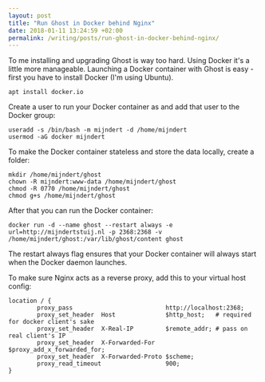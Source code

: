 ```yaml
---
layout: post
title: "Run Ghost in Docker behind Nginx"
date: 2018-01-11 13:24:59 +02:00
permalink: /writing/posts/run-ghost-in-docker-behind-nginx/
---
```


To me installing and upgrading Ghost is way too hard. Using Docker it's a little more manageable. Launching a Docker container with Ghost is easy - first you have to install Docker (I'm using Ubuntu).<!-- more -->

```
apt install docker.io
```

Create a user to run your Docker container as and add that user to the Docker group:

```
useradd -s /bin/bash -m mijndert -d /home/mijndert
usermod -aG docker mijndert
```

To make the Docker container stateless and store the data locally, create a folder:

```
mkdir /home/mijndert/ghost
chown -R mijndert:www-data /home/mijndert/ghost
chmod -R 0770 /home/mijndert/ghost
chmod g+s /home/mijndert/ghost
```

After that you can run the Docker container:

```
docker run -d --name ghost --restart always -e url=http://mijndertstuij.nl -p 2368:2368 -v /home/mijndert/ghost:/var/lib/ghost/content ghost
```

The restart always flag ensures that your Docker container will always start when the Docker daemon launches.

To make sure Nginx acts as a reverse proxy, add this to your virtual host config:

```
location / {
    	proxy_pass                          http://localhost:2368;
    	proxy_set_header  Host              $http_host;   # required for docker client's sake
    	proxy_set_header  X-Real-IP         $remote_addr; # pass on real client's IP
    	proxy_set_header  X-Forwarded-For   $proxy_add_x_forwarded_for;
    	proxy_set_header  X-Forwarded-Proto $scheme;
    	proxy_read_timeout                  900;
}
```

